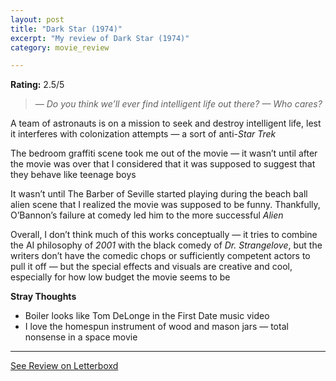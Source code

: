 ```yaml
---
layout: post
title: "Dark Star (1974)"
excerpt: "My review of Dark Star (1974)"
category: movie_review

---
```


**Rating:** 2.5/5

<blockquote><i>— Do you think we’ll ever find intelligent life out there?
— Who cares?</i></blockquote>A team of astronauts is on a mission to seek and destroy intelligent life, lest it interferes with colonization attempts — a sort of anti-<i>Star Trek</i>

The bedroom graffiti scene took me out of the movie — it wasn’t until after the movie was over that I considered that it was supposed to suggest that they behave like teenage boys

It wasn’t until The Barber of Seville started playing during the beach ball alien scene that I realized the movie was supposed to be funny. Thankfully, O’Bannon’s failure at comedy led him to the more successful <i>Alien</i>

Overall, I don’t think much of this works conceptually — it tries to combine the AI philosophy of <i>2001</i> with the black comedy of <i>Dr. Strangelove</i>, but the writers don’t have the comedic chops or sufficiently competent actors to pull it off — but the special effects and visuals are creative and cool, especially for how low budget the movie seems to be

<b>Stray Thoughts</b>
* Boiler looks like Tom DeLonge in the First Date music video
* I love the homespun instrument of wood and mason jars — total nonsense in a space movie

<hr>

[See Review on Letterboxd](https://boxd.it/4sXlNP)
